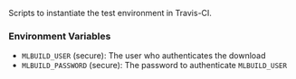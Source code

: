 Scripts to instantiate the test environment in Travis-CI.

### Environment Variables
* `MLBUILD_USER` (secure): The user who authenticates the download 
* `MLBUILD_PASSWORD` (secure): The password to authenticate `MLBUILD_USER`
